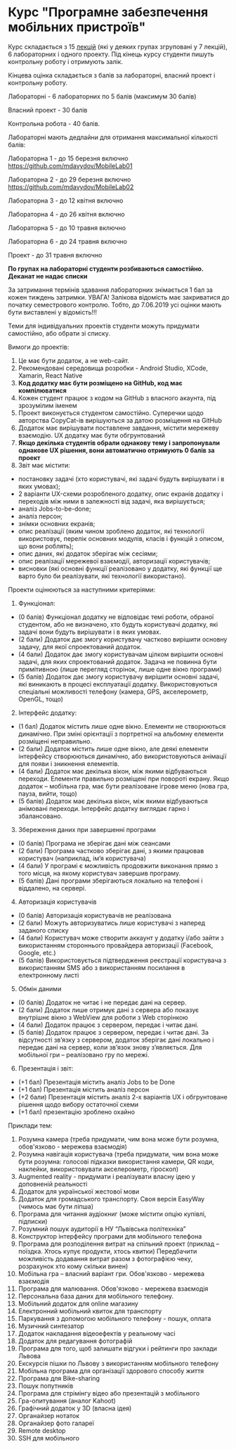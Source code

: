 # Курс "Програмне забезпечення мобільних пристроїв"

Курс складається з 15 [лекцій](https://github.com/mdavydov/MobileProgrammingCourse/blob/master/LecturesPlan.md) (які у деяких групах згруповані у 7 лекцій), 6 лабораторних і одного проекту.
Під кінець курсу студенти пишуть контрольну роботу і отримують залік.

Кінцева оцінка складається з балів за лабораторні, власний проект і контрольну роботу.

Лабораторні - 6 лабораторних по 5 балів (максимум 30 балів)

Власний проект - 30 балів

Контрольна робота - 40 балів.

Лабораторні мають дедлайни для отримання максимальної кількості балів:

Лабораторна 1 - до 15 березня включно https://github.com/mdavydov/MobileLab01

Лабораторна 2 - до 29 березня включно https://github.com/mdavydov/MobileLab02

Лабораторна 3 - до 12 квітня включно

Лабораторна 4 - до 26 квітня включно

Лабораторна 5 - до 10 травня включно

Лабораторна 6 - до 24 травня включно

Проект - до 31 травня включно

**По групах на лабораторні студенти розбиваються самостійно. Деканат не надає списки**

За затримання термінів здавання лабораторних знімається 1 бал за кожен тиждень затримки.
УВАГА! Залікова відомість має закриватися до початку семестрового контролю.
Тобто, до 7.06.2019 усі оцінки мають бути виставлені у відомість!!!

Теми для індивідуальних проектів студенти можуть придумати самостійно, або обрати зі списку.

Вимоги до проектів:
1. Це має бути додаток, а не web-сайт.
1. Рекомендовані середовища розробки - Android Studio, XCode, Xamarin, React Native
1. **Код додатку має бути розміщено на GitHub, код має компілюватися**
1. Кожен студент працює з кодом на GitHub з власного акаунта, під зрозумілим іменем
1. Проект виконується студентом самостійно. Суперечки щодо авторства CopyCat-ів вирішуються за датою розміщення на GitHub
1. Додаток має вирішувати поставлене завдання, містити мережеву взаємодію. UX додатку має бути обгрунтований
1. **Якщо декілька студентів обрали однакову тему і запропонували однакове UX рішення, вони автоматично отримують 0 балів за проект**
1. Звіт має містити:
  - постановку задачі (хто користувачі, які задачі будуть вирішувати і в яких умовах);
  - 2 варіанти UX-схеми розробленого додатку, опис екранів додатку і переходів між ними в залежності від задачі, яка вирішується;
  - аналіз Jobs-to-be-done;
  - аналіз персон;
  - знімки основних екранів;
  - опис реалізації (яким чином зроблено додаток, які технології використовує, перелік основних модулів, класів і функцій з описом, що вони роблять);
  - опис даних, які додаток зберігає між сесіями;
  - опис реалізації мережевої взаємодії, авторизації користувачів;
  - висновки (які основні функції реалізовано у додатку, які функції ще варто було би реалізувати, які технології використано).

Проекти оцінюються за наступними критеріями:
1. Функціонал:
- (0 балів) Функціонал додатку не відповідає темі роботи, обраної студентом, або не визначено, хто будуть користувачі додатку, які задачі вони будуть вирішувати і в яких умовах.
- (2 бали) Додаток дає змогу користувачу частково вирішити основну задачу, для якої спроектований додаток.
- (4 бали) Додаток  дає змогу користувачам цілком вирішити  основні задачі, для яких спроектований додаток. Задача не повинна бути примітивною (лише перегляд сторінок, лише одне вікно програми)
- (5 балів) Додаток дає змогу користувачу вирішити основні задачі, які виникають в процесі експлуатації додатку. Використовуються спеціальні можливості телефону (камера, GPS, акселерометр, OpenGL, тощо)
2. Інтерфейс додатку:
- (1 бал) Додаток містить лише одне вікно. Елементи не створюються динамічно. При зміні орієнтації з портретної на альбомну елементи розміщені неправильно.
- (2 бали) Додаток містить лише одне вікно, але деякі елементи інтерфейсу створюються динамічно, або використовуються анімації для появи і зникнення елементів.
- (4 бали) Додаток має декілька вікон, між якими відбуваються переходи. Елементи правильно розміщені при повороті екрану. Якщо додаток – мобільна гра, має бути реалізоване  ігрове меню (нова гра, пауза, вийти, тощо)
- (5 балів) Додаток має декілька вікон, між якими відбуваються анімовані переходи. Інтерфейс додатку виглядає гарно і збалансовано.
3. Збереження даних при завершенні програми
- (0 балів) Програма не зберігає дані між сеансами
- (2 бали) Програма частково зберігає дані, з якими працював користувач (наприклад, ім’я користувача)
- (4 бали) У програмі є можливість продовжити виконання прямо з того місця, на якому  користувач завершив програму.
- (5 балів) Дані програми зберігаються локально на телефоні і віддалено, на сервері.
4. Авторизація користувачів
- (0 балів) Авторизація користувачів не реалізована
- (2 бали) Можуть авторизуватись лише користувачі з наперед заданого списку
- (4 бали) Користувач може створити аккаунт у додатку і/або зайти з використанням стороннього провайдера авторизації (Facebook, Google, etc.)
- (5 балів) Використовується підтвердження реєстрації користувача з використанням SMS або з використанням посилання в електронному листі
5. Обмін даними
- (0 балів) Додаток не читає і не передає дані на сервер.
- (2 бали) Додаток лише отримує дані з сервера або показує внутрішнє вікно з WebView для роботи з Web сторінкою
- (4 бали) Додаток працює з сервером, передає і читає дані.
- (5 балів) Додаток працює з сервером, передає і читає дані. За відсутності зв’язку з сервером, додаток зберігає дані локально і передає дані на сервер, коли зв’язок знову з’являється. Для мобільної гри – реалізовано гру по мережі.
6. Презентація і звіт:
- (+1 бал) Презентація містить аналіз Jobs to be Done
- (+1 бал) Презентація містить аналіз персон
- (+2 бали) Презентація містить аналіз 2-х варіантів UX і обгрунтоване рішення щодо вибору остаточної схеми
- (+1 бал) презентацію зроблено охайно


Приклади тем:
1. Розумна камера (треба придумати, чим вона може бути розумна, обов'язково - мережева взаємодія)
1. Розумна навігація користувача (треба придумати, чим вона може бути розумна: голосові підказки використання камери, QR коди, наклейки, використовувати акселерометр, гіроскоп)
1. Augmented reality - придумати і реалізувати власну ідею у доповненій реальності
1. Додаток для української жестової мови
1. Додаток для громадського транспорту. Своя версія EasyWay (чимось має бути ліпша)
1. Програма для читання аудіокниг (може містити опцію купівлі, підписки)
1. Розумний пошук аудиторії в НУ “Львівська політехніка”
1. Конструктор інтерфейсу програми для мобільного телефона
1. Програма для розподілення витрат на спільний проект (приклад – поїздка. Хтось купує продукти, хтось квитки) Передбачити можливість додавання витрат разом з фотографією чеку, розрахунок хто кому скільки винен)
1. Мобільна гра – власний варіант гри. Обов'язково - мережева взаємодія
1. Програма для малювання. Обов'язково - мережева взаємодія
1. Персональна база даних для мобільного телефону.
1. Мобільний додаток для online магазину
1. Електронний мобільний квиток для транспорту
1. Паркування з допомогою мобільного телефону - пошук, оплата
1. Музичний синтезатор
1. Додаток накладання відеоефектів у реальному часі
1. Додаток для редагування фотографій
1. Програма для того, щоб залишати відгуки і рейтинги про заклади Львова
1. Екскурсія пішки по Львову з використанням мобільного телефону
1. Мобільна програма для організації здорового способу життя
1. Програма для Bike-sharing
1. Пошук попутників
1. Програма для стрімінгу відео або презентацій з мобільного
1. Гра-опитування (аналог Kahoot)
1. Графічний додаток у 3D (власна ідея)
1. Органайзер нотаток
1. Органайзер фото галареї
1. Remote desktop
1. SSH для мобільного
